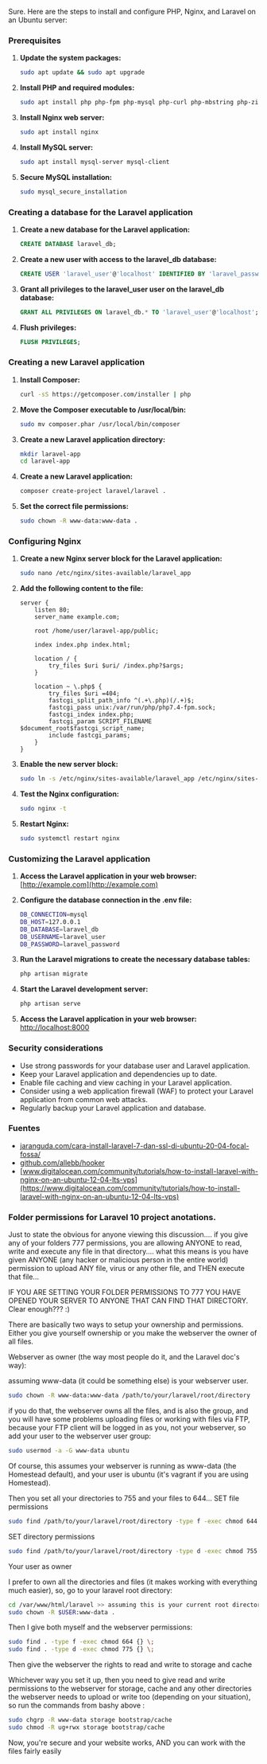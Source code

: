 Sure. Here are the steps to install and configure PHP, Nginx, and Laravel on an Ubuntu server:

### Prerequisites
1. **Update the system packages:**
    ```bash
    sudo apt update && sudo apt upgrade
    ```

2. **Install PHP and required modules:**
    ```bash
    sudo apt install php php-fpm php-mysql php-curl php-mbstring php-zip php-gd php-xml
    ```

3. **Install Nginx web server:**
    ```bash
    sudo apt install nginx
    ```

4. **Install MySQL server:**
    ```bash
    sudo apt install mysql-server mysql-client
    ```

5. **Secure MySQL installation:**
    ```bash
    sudo mysql_secure_installation
    ```

### Creating a database for the Laravel application
1. **Create a new database for the Laravel application:**
    ```sql
    CREATE DATABASE laravel_db;
    ```

2. **Create a new user with access to the laravel_db database:**
    ```sql
    CREATE USER 'laravel_user'@'localhost' IDENTIFIED BY 'laravel_password';
    ```

3. **Grant all privileges to the laravel_user user on the laravel_db database:**
    ```sql
    GRANT ALL PRIVILEGES ON laravel_db.* TO 'laravel_user'@'localhost';
    ```

4. **Flush privileges:**
    ```sql
    FLUSH PRIVILEGES;
    ```

### Creating a new Laravel application
1. **Install Composer:**
    ```bash
    curl -sS https://getcomposer.com/installer | php
    ```

2. **Move the Composer executable to /usr/local/bin:**
    ```bash
    sudo mv composer.phar /usr/local/bin/composer
    ```

3. **Create a new Laravel application directory:**
    ```bash
    mkdir laravel-app
    cd laravel-app
    ```

4. **Create a new Laravel application:**
    ```bash
    composer create-project laravel/laravel .
    ```

5. **Set the correct file permissions:**
    ```bash
    sudo chown -R www-data:www-data .
    ```

### Configuring Nginx
1. **Create a new Nginx server block for the Laravel application:**
    ```bash
    sudo nano /etc/nginx/sites-available/laravel_app
    ```

2. **Add the following content to the file:**
    ```nginx
    server {
        listen 80;
        server_name example.com;

        root /home/user/laravel-app/public;

        index index.php index.html;

        location / {
            try_files $uri $uri/ /index.php?$args;
        }

        location ~ \.php$ {
            try_files $uri =404;
            fastcgi_split_path_info ^(.+\.php)(/.+)$;
            fastcgi_pass unix:/var/run/php/php7.4-fpm.sock;
            fastcgi_index index.php;
            fastcgi_param SCRIPT_FILENAME $document_root$fastcgi_script_name;
            include fastcgi_params;
        }
    }
    ```

3. **Enable the new server block:**
    ```bash
    sudo ln -s /etc/nginx/sites-available/laravel_app /etc/nginx/sites-enabled/laravel_app
    ```

4. **Test the Nginx configuration:**
    ```bash
    sudo nginx -t
    ```

5. **Restart Nginx:**
    ```bash
    sudo systemctl restart nginx
    ```

### Customizing the Laravel application
1. **Access the Laravel application in your web browser:**
    [http://example.com](http://example.com)

2. **Configure the database connection in the .env file:**
    ```bash
    DB_CONNECTION=mysql
    DB_HOST=127.0.0.1
    DB_DATABASE=laravel_db
    DB_USERNAME=laravel_user
    DB_PASSWORD=laravel_password
    ```

3. **Run the Laravel migrations to create the necessary database tables:**
    ```bash
    php artisan migrate
    ```

4. **Start the Laravel development server:**
    ```bash
    php artisan serve
    ```

5. **Access the Laravel application in your web browser:**
    [http://localhost:8000](http://localhost:8000)

### Security considerations
- Use strong passwords for your database user and Laravel application.
- Keep your Laravel application and dependencies up to date.
- Enable file caching and view caching in your Laravel application.
- Consider using a web application firewall (WAF) to protect your Laravel application from common web attacks.
- Regularly backup your Laravel application and database.

### Fuentes
- [jaranguda.com/cara-install-laravel-7-dan-ssl-di-ubuntu-20-04-focal-fossa/](https://jaranguda.com/cara-install-laravel-7-dan-ssl-di-ubuntu-20-04-focal-fossa/)
- [github.com/allebb/hooker](https://github.com/allebb/hooker)
- [www.digitalocean.com/community/tutorials/how-to-install-laravel-with-nginx-on-an-ubuntu-12-04-lts-vps](https://www.digitalocean.com/community/tutorials/how-to-install-laravel-with-nginx-on-an-ubuntu-12-04-lts-vps)

### Folder permissions for Laravel 10 project anotations. 

Just to state the obvious for anyone viewing this discussion.... if you give any of your folders 777 permissions, you are allowing ANYONE to read, write and execute any file in that directory.... what this means is you have given ANYONE (any hacker or malicious person in the entire world) permission to upload ANY file, virus or any other file, and THEN execute that file...

IF YOU ARE SETTING YOUR FOLDER PERMISSIONS TO 777 YOU HAVE OPENED YOUR SERVER TO ANYONE THAT CAN FIND THAT DIRECTORY. Clear enough??? :)

There are basically two ways to setup your ownership and permissions. Either you give yourself ownership or you make the webserver the owner of all files.

Webserver as owner (the way most people do it, and the Laravel doc's way):

assuming www-data (it could be something else) is your webserver user.

```bash
sudo chown -R www-data:www-data /path/to/your/laravel/root/directory
```

if you do that, the webserver owns all the files, and is also the group, and you will have some problems uploading files or working with files via FTP, because your FTP client will be logged in as you, not your webserver, so add your user to the webserver user group:

```bash
sudo usermod -a -G www-data ubuntu
```

Of course, this assumes your webserver is running as www-data (the Homestead default), and your user is ubuntu (it's vagrant if you are using Homestead).

Then you set all your directories to 755 and your files to 644... SET file permissions
```bash
sudo find /path/to/your/laravel/root/directory -type f -exec chmod 644 {} \;
```
   
SET directory permissions

```bash
sudo find /path/to/your/laravel/root/directory -type d -exec chmod 755 {} \;
```
Your user as owner

I prefer to own all the directories and files (it makes working with everything much easier), so, go to your laravel root directory:

```bash
cd /var/www/html/laravel >> assuming this is your current root directory
sudo chown -R $USER:www-data .
```

Then I give both myself and the webserver permissions:

```bash
sudo find . -type f -exec chmod 664 {} \;   
sudo find . -type d -exec chmod 775 {} \;
```
Then give the webserver the rights to read and write to storage and cache

Whichever way you set it up, then you need to give read and write permissions to the webserver for storage, cache and any other directories the webserver needs to upload or write too (depending on your situation), so run the commands from bashy above :

```bash
sudo chgrp -R www-data storage bootstrap/cache
sudo chmod -R ug+rwx storage bootstrap/cache
```

Now, you're secure and your website works, AND you can work with the files fairly easily
